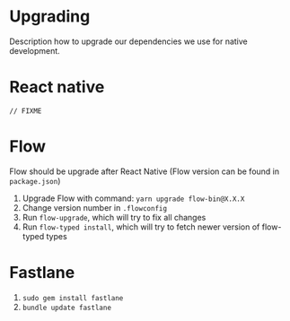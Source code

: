 # Upgrading
Description how to upgrade our dependencies we use for native development.

# React native
`// FIXME`

# Flow
Flow should be upgrade after React Native (Flow version can be found in `package.json`)
1. Upgrade Flow with command: `yarn upgrade flow-bin@X.X.X`
2. Change version number in `.flowconfig`
3. Run `flow-upgrade`, which will try to fix all changes
4. Run `flow-typed install`, which will try to fetch newer version of flow-typed types

# Fastlane
1. `sudo gem install fastlane`
2. `bundle update fastlane`

